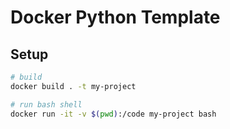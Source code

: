 # Docker Python Template

## Setup

```sh
# build
docker build . -t my-project

# run bash shell
docker run -it -v $(pwd):/code my-project bash

```
